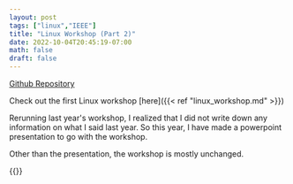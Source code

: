 ```yaml
---
layout: post
tags: ["linux","IEEE"]
title: "Linux Workshop (Part 2)"
date: 2022-10-04T20:45:19-07:00
math: false
draft: false
---
```


[Github Repository](https://github.com/ValenYamamoto/IEEE_Linux_Workshop)

Check out the first Linux workshop [here]({{< ref "linux_workshop.md" >}})

Rerunning last year's workshop, I realized that I did not write down any
information on what I said last year. So this year, I have made a powerpoint
presentation to go with the workshop. 

Other than the presentation, the workshop is mostly unchanged.

{{<gslides src="https://docs.google.com/presentation/d/1q8M9xe2x_YZwI4hyqoD-qoaAnFC_8kBL9VInCA_lJF4/embed?start=false&loop=false&delayms=3000">}}
